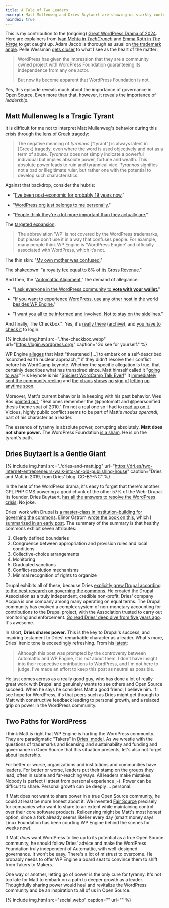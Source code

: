 ```yaml
---
title: A Tale of Two Leaders
excerpt: Matt Mullenweg and Dries Buytaert are showing us starkly contrasting ways of leading an Open Source community.
noindex: true
---
```


This is my contribution to the (ongoing) [Great WordPress Drama of
2024](https://en.wikipedia.org/wiki/WP_Engine#WordPress_dispute_and_lawsuit).
Here are explainers from [Ivan Mehta in
_TechCrunch_](https://techcrunch.com/2024/10/10/wordpress-vs-wp-engine-drama-explained/)
and [Emma Roth in _The
Verge_](https://www.theverge.com/2024/10/4/24262232/matt-mullenweg-wordpress-org-wp-engine)
to get caught up. Adam Jacob is thorough as usual on [the trademark
angle](https://x.com/adamhjk/status/1844043758800957727). Pelle Wessman [gets
closer](https://x.com/voxpelli/status/1844346017879294449) to what I see as the
heart of the matter:

> WordPress has given the impression that they are a community owned project
> with WordPress Foundation guaranteeing its independence from any one actor.
>
> But now its become apparent that WordPress Foundation is not.

Yes, this episode reveals much about the importance of governance in Open
Source.  Even more than that, however, it reveals the importance of
_leadership_.

## Matt Mullenweg Is a Tragic Tyrant

It is difficult for me not to interpret Matt Mullenweg's behavior during this
crisis through [the lens of Greek
tragedy](https://brill.com/view/journals/agpt/40/2/article-p234_5.xml):

> The negative meaning of _tyrannos_ ["tyrant"] is always latent in [Greek] tragedy, even
> where the word is used objectively and not as a term of abuse. _Tyrannos_ does
> not simply indicate a powerful individual but implies absolute power, fortune
> and wealth. This absolute power leads to ruin and tyrannical vice. _Tyrannos_
> signifies not a bad or illegitimate ruler, but rather one with the potential
> to develop such characteristics.

Against that backdrop, consider the hubris:

- "[I've been post-economic for probably 19 years
now.](https://x.com/sereedmedia/status/1839394786622722432)"

- "[WordPress.org just belongs to me personally.](https://www.theverge.com/2024/10/4/24262232/matt-mullenweg-wordpress-org-wp-engine)"

- "[People think they're a lot more important than they actually are.](https://x.com/photomatt/status/1844188190061756918)"

The [targeted expansion](https://archive.is/TWjAr):

> The abbreviation 'WP' is not covered by the WordPress trademarks, but please
> don’t use it in a way that confuses people. For example, many people think WP
> Engine is 'WordPress Engine' and officially associated with WordPress, which
> it’s not.

The thin skin: "[My own mother was confused.](https://wordpress.org/news/2024/09/wp-engine/)"

The [shakedown](https://automattic.com/2024/10/01/wpe-terms/): "[a royalty fee equal to 8% of its Gross Revenue](https://automattic.com/2024/10/01/wpe-terms/)."

And then, the "[Automattic Alignment](https://ma.tt/2024/10/alignment/)," the
demand of allegiance:

- "[I ask everyone in the WordPress community to <b>vote with your
wallet</b>.](https://ma.tt/2024/09/ecosystem-thinking/)"

- "[If you want to experience WordPress, use any other host in the world besides
WP Engine.](https://wordpress.org/news/2024/09/wp-engine-banned/)"

- "[I want you all to be informed and involved. Not to stay on the
sidelines](https://x.com/JavierCasares/status/1843963086073733523)."

And finally, The Checkbox&trade;. Yes, it's [really
there](https://login.wordpress.org/) ([archive](https://archive.is/FqfEr)), and
[you have to check it](https://x.com/chadwhitacre_/status/1844483081413214647) to login.

{% include img.html src="./the-checkbox.webp" url="https://login.wordpress.org/" caption="Go see for yourself." %}

WP Engine
[alleges](https://wpengine.com/wp-content/uploads/2024/09/Cease-and-Desist-Letter-to-Automattic-and-Request-to-Preserve-Documents-Sent.pdf)
that Matt "threatened [...] to embark on a self-described 'scorched earth
nuclear approach,'" if they didn't resolve their conflict before his WordCamp
keynote. Whether the specific allegation is true, that certainly describes what
has transpired since. Matt himself called it "[going to
war](https://ma.tt/2024/09/charitable-contributions/)." His keynote is his
"[Spiciest WordCamp Talk
Ever!](https://www.youtube.com/watch?v=fnI-QcVSwMU#t=10m05s)" It [immediately
sent the community
reeling](https://www.reddit.com/r/Wordpress/comments/1flqqm5/matt_just_threw_wp_engine_under_the_bus_hard/)
and [the](https://x.com/LinuxJedi/status/1843966957495939093)
[chaos](https://josepha.blog/2024/10/04/thank-you-wordpress/)
[shows](https://x.com/alexmansfield/status/1844086799406334121)
[no](https://x.com/Rarst/status/1844245533004792129)
[sign](https://x.com/rmccue/status/1843967630585311595)
[of](https://x.com/mor10/status/1842640095087919219)
[letting](https://x.com/jonoalderson/status/1843985559745921046)
[up](https://x.com/xwolf/status/1844407543130619984)
[anytime](https://x.com/sereedmedia/status/1844154707100696931)
[soon](https://x.com/LucP/status/1843926970763227255).

Moreover, Matt's current behavior is in keeping with his past behavior. Wes Bos
[pointed out](https://x.com/wesbos/status/1839122560597848533), "Real ones
remember the @photomatt and @pearsonified thesis theme spat of 2010." I'm not a
real one so I had to [read up on
it](https://poststatus.com/thesis-automattic-and-wordpress/).  Vicious, highly
public conflict seems to be part of Matt's _modus operandi_, part of his
character as a leader.

The essence of tyranny is absolute power, corrupting absolutely.  **Matt does
not share power.** The WordPress Foundation [is a
sham](https://x.com/voxpelli/status/1839264084350369806). He is on the
tyrant's path.



## Dries Buytaert Is a Gentle Giant

{% include img.html src="./dries-and-matt.jpg" url="https://dri.es/two-internet-entrepreneurs-walk-into-an-old-publishing-house" caption="Dries and Matt in 2019, from Dries' blog. CC-BY-NC" %}

In the heat of the WordPress drama, it's easy to forget that there's another GPL
PHP CMS powering a good chunk of the other 57% of the Web: Drupal. Its founder,
Dries Buytaert, [has all the answers to resolve the WordPress
crisis](https://dri.es/solving-the-maker-taker-problem). No joke.

Dries' work with Drupal is [a master-class in institution-building for governing
the
commons](https://dri.es/balancing-makers-and-takers-to-scale-and-sustain-open-source).
Elinor Ostrom [wrote the book on this](https://www.amazon.com/dp/1107569788),
which [I summarized in an early
post](https://openpath.quest/2024/the-case-for-a-new-institution/#a-commons-is-an-institution).
The summary of the summary is that healthy commons exhibit seven attributes:

1. Clearly defined boundaries
1. Congruence between appropriation and provision rules and local conditions
1. Collective-choice arrangements
1. Monitoring
1. Graduated sanctions
1. Conflict-resolution mechanisms
1. Minimal recognition of rights to organize

Drupal exhibits all of these, because Dries [explicitly grew Drupal according
to the best research on governing the
commons](https://dri.es/balancing-makers-and-takers-to-scale-and-sustain-open-source).
He created the Drupal Association as a truly independent, credible non-profit.
Dries' company Acquia is one company among many operating on equal terms. The
Drupal community has evolved a complex system of non-monetary accounting for
contributions to the Drupal project, with the Association trusted to carry out
monitoring and enforcement. [Go read Dries' deep dive from five years
ago](https://dri.es/balancing-makers-and-takers-to-scale-and-sustain-open-source).
It's awesome.

In short, **Dries shares power.** This is the key to Drupal's success, and
inspiring testament to Dries' remarkable character as a leader. What's more,
Dries' irenic tone is exceedingly refreshing. From his
[latest](https://dri.es/solving-the-maker-taker-problem):

> Although this post was prompted by the controversy between Automattic and WP
> Engine, it is _not_ about them. I don't have insight into their respective
> contributions to WordPress, and I'm not here to judge. I've made an effort to
> keep this post as neutral as possible.

He just comes across as a really good guy, who has done a lot of really great
work with Drupal and genuinely wants to see others and Open Source succeed.
When he says he considers Matt a good friend, I believe him. If I see hope for
WordPress, it's that peers such as Dries might get through to Matt with
constructive feedback leading to personal growth, and a relaxed grip on
power in the WordPress community.


## Two Paths for WordPress 

I think Matt is right that WP Engine is hurting the WordPress community.  They
are paradigmatic "Takers" in [Dries'
model](https://dri.es/balancing-makers-and-takers-to-scale-and-sustain-open-source).
As we wrestle with the questions of trademarks and licensing and sustainability
and funding and governance in Open Source that this situation presents, let's
also not forget about leadership.

For better or worse, organizations and institutions and communities have
leaders. For better or worse, leaders put their stamp on the groups they lead,
often in subtle and far-reaching ways. All leaders make mistakes. Nobody is
perfect (I attest from personal experience ;-). Power can be difficult to
share. Personal growth can be deeply ... personal.

If Matt does not want to share power in a true Open Source community, he could
at least be more honest about it. We invented [Fair Source](https://fair.io/)
precisely for companies who want to share to an extent while maintaining
control over their core software products. Relicensing might be Matt's most
honest option, since a fork already seems likelier every day (smart money says
Linux Foundation has been courting WP Engine behind the scenes for weeks
now).

If Matt _does_ want WordPress to live up to its potential as a true Open Source
community, he should follow Dries' advice and make the WordPress Foundation
truly independent of Automattic, with well-designed governance. It won't be
easy. There's a lot of mistrust to overcome. He probably needs to offer WP
Engine a board seat to convince them to shift from Takers to Makers.

One way or another, letting go of power is the only cure for tyranny. It's not
too late for Matt to embark on a path to deeper growth as a leader.
Thoughtfully sharing power would heal and revitalize the WordPress community
and be an inspiration to all of us in Open Source.

{% include img.html src="social.webp" caption="" url="" %}
